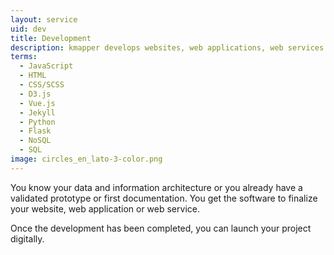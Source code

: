```yaml
---
layout: service
uid: dev
title: Development
description: kmapper develops websites, web applications, web services and documentation
terms: 
  - JavaScript
  - HTML
  - CSS/SCSS
  - D3.js
  - Vue.js
  - Jekyll
  - Python
  - Flask
  - NoSQL
  - SQL
image: circles_en_lato-3-color.png
---
```


You know your data and information architecture or you already have a validated prototype or first documentation. You get the  software to finalize your website, web application or web service.

Once the development has been completed, you can launch your project digitally. 
